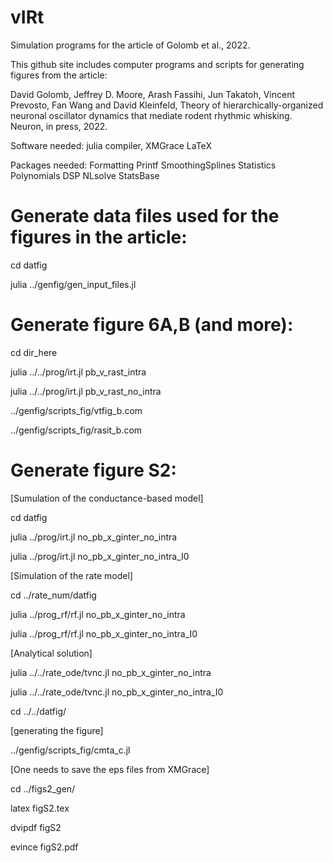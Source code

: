 # vIRt
Simulation programs for the article of Golomb et al., 2022.

This github site includes computer programs and scripts for generating figures
from the article:

David Golomb, Jeffrey D. Moore, Arash Fassihi, Jun Takatoh, Vincent Prevosto,
Fan Wang and David Kleinfeld,
Theory of hierarchically-organized neuronal oscillator dynamics that mediate
rodent rhythmic whisking.
Neuron, in press, 2022.

Software needed:
julia compiler, 
XMGrace
LaTeX

Packages needed:
Formatting
Printf
SmoothingSplines
Statistics
Polynomials
DSP
NLsolve
StatsBase

# Generate data files used for the figures in the article:

cd datfig

julia ../genfig/gen_input_files.jl

# Generate figure 6A,B (and more):

cd dir_here

julia ../../prog/irt.jl pb_v_rast_intra

julia ../../prog/irt.jl pb_v_rast_no_intra

../genfig/scripts_fig/vtfig_b.com

../genfig/scripts_fig/rasit_b.com

# Generate figure S2:

[Sumulation of the conductance-based model]

cd datfig

julia ../prog/irt.jl no_pb_x_ginter_no_intra

julia ../prog/irt.jl no_pb_x_ginter_no_intra_I0

[Simulation of the rate model]

cd ../rate_num/datfig

julia ../prog_rf/rf.jl no_pb_x_ginter_no_intra

julia ../prog_rf/rf.jl no_pb_x_ginter_no_intra_I0

[Analytical solution]

julia ../../rate_ode/tvnc.jl no_pb_x_ginter_no_intra

julia ../../rate_ode/tvnc.jl no_pb_x_ginter_no_intra_I0

cd ../../datfig/

[generating the figure]

../genfig/scripts_fig/cmta_c.jl

[One needs to save the eps files from XMGrace]

cd ../figs2_gen/

latex figS2.tex

dvipdf figS2

evince figS2.pdf

